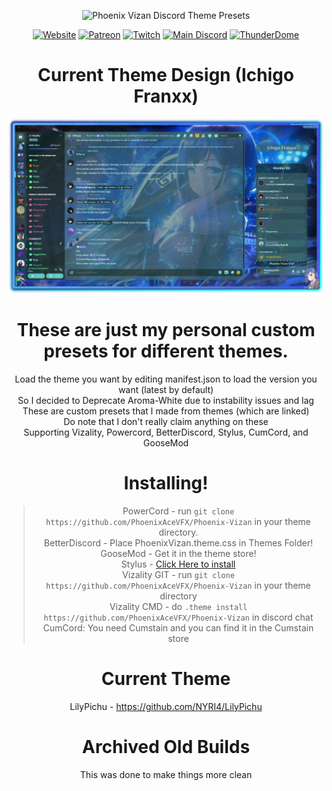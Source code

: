 <div align='center'>  

![Phoenix Vizan Discord Theme Presets](banner.png)

[![Website](https://img.shields.io/website?down_color=Black&down_message=Online&label=Trigon%20Systems%20&style=for-the-badge&up_color=Lime&up_message=Online&url=https%3A%2F%2Ftrigon.systems)](https://trigon.systems)
[![Patreon](https://img.shields.io/badge/Patreon-Donate-pink?style=for-the-badge)](https://www.patreon.com/PhoenixAceVFX)
[![Twitch](https://img.shields.io/twitch/status/PhoenixAceVFX?label=PhoenixAceVFX%20Live&style=for-the-badge)](https://www.twitch.tv/PhoenixAceVFX)
[![Main Discord](https://img.shields.io/discord/832050220345982977?style=for-the-badge&logo=appveyor?color=%23ff0000&label=The%20Black%20Arms)](https://go.trigon.systems/Discord)
[![ThunderDome](https://img.shields.io/discord/930471915200585748?style=for-the-badge&logo=appveyor?color=%23ff0000&label=The%20ThunderDome)](https://go.trigon.systems/ThunderDome) 

# Current Theme Design (Ichigo Franxx)  
![V14 Ichigo Franxx Revision Preview](Preview.png)

# These are just my personal custom presets for different themes.  
Load the theme you want by editing manifest.json to load the version you want (latest by default)  
So I decided to Deprecate Aroma-White due to instability issues and lag  
These are custom presets that I made from themes (which are linked)  
Do note that I don't really claim anything on these  
Supporting Vizality, Powercord, BetterDiscord, Stylus, CumCord, and GooseMod  
# Installing!  
>PowerCord - run `git clone https://github.com/PhoenixAceVFX/Phoenix-Vizan` in your theme directory.  
>BetterDiscord - Place PhoenixVizan.theme.css in Themes Folder!  
>GooseMod - Get it in the theme store!  
>Stylus - [Click Here to install](https://github.com/PhoenixAceVFX/Phoenix-Vizan/raw/main/PhoenixVizan.user.css)  
>Vizality GIT - run `git clone https://github.com/PhoenixAceVFX/Phoenix-Vizan` in your theme directory  
>Vizality CMD - do `.theme install https://github.com/PhoenixAceVFX/Phoenix-Vizan` in discord chat  
>CumCord: You need Cumstain and you can find it in the Cumstain store    
# Current Theme  
LilyPichu - https://github.com/NYRI4/LilyPichu  
# Archived Old Builds  
This was done to make things more clean  
